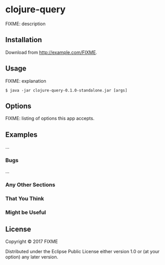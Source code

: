 # clojure-query

FIXME: description

## Installation

Download from http://example.com/FIXME.

## Usage

FIXME: explanation

    $ java -jar clojure-query-0.1.0-standalone.jar [args]

## Options

FIXME: listing of options this app accepts.

## Examples

...

### Bugs

...

### Any Other Sections
### That You Think
### Might be Useful

## License

Copyright © 2017 FIXME

Distributed under the Eclipse Public License either version 1.0 or (at
your option) any later version.
